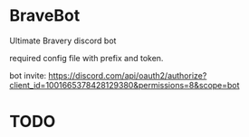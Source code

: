 # BraveBot
Ultimate Bravery discord bot

required config file with prefix and token.

bot invite: https://discord.com/api/oauth2/authorize?client_id=1001665378428129380&permissions=8&scope=bot

# TODO


